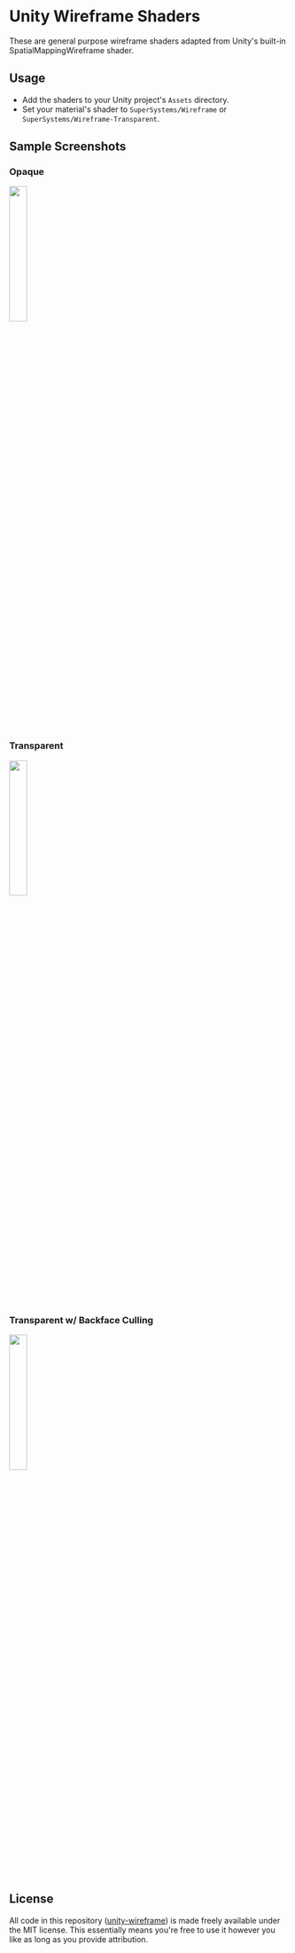 # Unity Wireframe Shaders

These are general purpose wireframe shaders adapted from Unity's built-in SpatialMappingWireframe shader.

## Usage

* Add the shaders to your Unity project's `Assets` directory.
* Set your material's shader to `SuperSystems/Wireframe` or `SuperSystems/Wireframe-Transparent`.

## Sample Screenshots

### Opaque
<img src="https://raw.githubusercontent.com/Chaser324/unity-wireframe/gh-pages/Screenshots/opaque.png" height="25%" width="25%">

### Transparent
<img src="https://raw.githubusercontent.com/Chaser324/unity-wireframe/gh-pages/Screenshots/transparent.png" height="25%" width="25%">

### Transparent w/ Backface Culling
<img src="https://raw.githubusercontent.com/Chaser324/unity-wireframe/gh-pages/Screenshots/transparent-culled.png" height="25%" width="25%">

## License
All code in this repository ([unity-wireframe](https://github.com/Chaser324/unity-wireframe)) is made freely available under the MIT license. This essentially means you're free to use it however you like as long as you provide attribution.
